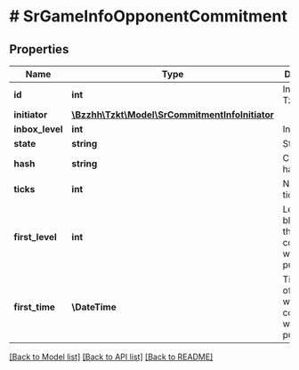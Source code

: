 # # SrGameInfoOpponentCommitment

## Properties

Name | Type | Description | Notes
------------ | ------------- | ------------- | -------------
**id** | **int** | Internal TzKT id. | [optional]
**initiator** | [**\Bzzhh\Tzkt\Model\SrCommitmentInfoInitiator**](SrCommitmentInfoInitiator.md) |  | [optional]
**inbox_level** | **int** | Inbox level | [optional]
**state** | **string** | State hash | [optional]
**hash** | **string** | Commitment hash | [optional]
**ticks** | **int** | Number of ticks | [optional]
**first_level** | **int** | Level of the block where the commitment was first published. | [optional]
**first_time** | **\DateTime** | Timestamp of the block where the commitment was first published. | [optional]

[[Back to Model list]](../../README.md#models) [[Back to API list]](../../README.md#endpoints) [[Back to README]](../../README.md)
